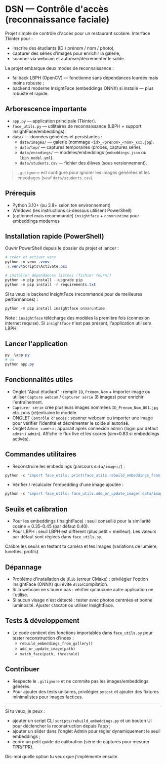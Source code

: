# DSN — Contrôle d'accès (reconnaissance faciale)

Projet simple de contrôle d'accès pour un restaurant scolaire. Interface Tkinter pour :
- inscrire des étudiants (ID / prénom / nom / photo),
- capturer des séries d'images pour enrichir la galerie,
- scanner via webcam et autoriser/décrémenter le solde.

Le projet embarque deux modes de reconnaissance :
- fallback LBPH (OpenCV) — fonctionne sans dépendances lourdes mais moins robuste ;
- backend moderne InsightFace (embeddings ONNX) si installé — plus robuste et rapide.

## Arborescence importante
- `app.py` — application principale (Tkinter).
- `face_utils.py` — utilitaires de reconnaissance (LBPH + support InsightFace/embeddings).
- `data/` — données générées et persistantes :
  - `data/images/` — galerie (nommage `<id>_<prenom>_<nom>_xxx.jpg`).
  - `data/tmp/` — captures temporaires (probes, captures série).
  - `data/encodings/` — modèles/embeddings (`embeddings.json` ou `lbph_model.yml`).
  - `data/students.csv` — fichier des élèves (sous versionnement).

> `.gitignore` est configuré pour ignorer les images générées et les encodages (sauf `data/students.csv`).

## Prérequis
- Python 3.10+ (ou 3.8+ selon ton environnement)
- Windows (les instructions ci-dessous utilisent PowerShell)
- (optionnel mais recommandé) `insightface` + `onnxruntime` pour embeddings modernes

## Installation rapide (PowerShell)
Ouvrir PowerShell depuis le dossier du projet et lancer :

```powershell
# créer et activer venv
python -m venv .venv
.\.venv\Scripts\Activate.ps1

# installer dépendances listées (fichier fourni)
python -m pip install --upgrade pip
python -m pip install -r requirements.txt
```

Si tu veux le backend InsightFace (recommandé pour de meilleures performances) :

```powershell
python -m pip install insightface onnxruntime
```

Note : `insightface` télécharge des modèles la première fois (connexion internet requise). Si `insightface` n'est pas présent, l'application utilisera LBPH.

## Lancer l'application

```powershell
py .\app.py
# ou
python app.py
```

## Fonctionnalités utiles
- Onglet "Ajout étudiant" : remplir `ID`, `Prénom`, `Nom` + importer image ou utiliser `Capture webcam` / `Capturer série` (8 images) pour enrichir l'entraînement.
- `Capturer série` crée plusieurs images nommées `ID_Prenom_Nom_001.jpg` etc. puis (ré)entraîne le modèle.
- ONGLET `Contrôle d'accès` : scanner webcam ou importer une image pour vérifier l'identité et décrémenter le solde si autorisé.
- Onglet `Admin caméra` : apparaît après connexion admin (login par défaut `admin` / `admin`). Affiche le flux live et les scores (sim=0.83 si embeddings activés).

## Commandes utilitaires
- Reconstruire les embeddings (parcours `data/images/`) :

```powershell
python -c "import face_utils; print(face_utils.rebuild_embeddings_from_gallery())"
```

- Vérifier / recalculer l'embedding d'une image ajoutée :

```powershell
python -c "import face_utils; face_utils.add_or_update_image('data/images/123_John_Doe_001.jpg')"
```

## Seuils et calibration
- Pour les embeddings (InsightFace) : seuil conseillé pour la similarité cosine ≈ 0.35–0.45 (par défaut 0.40).
- Pour LBPH : seuil LBPH est différent (plus petit = meilleur). Les valeurs par défaut sont réglées dans `face_utils.py`.

Calibre les seuils en testant ta caméra et tes images (variations de lumière, lunettes, profils).

## Dépannage
- Problème d'installation de `dlib` (erreur CMake) : privilégier l'option InsightFace (ONNX) qui évite `dlib`/compilation.
- Si la webcam ne s'ouvre pas : vérifier qu'aucune autre application ne l'utilise.
- Si aucun visage n'est détecté : tester avec photos centrées et bonne luminosité. Ajuster `CASCADE` ou utiliser InsightFace.

## Tests & développement
- Le code contient des fonctions importables dans `face_utils.py` pour tester reconstruction d'index :
  - `rebuild_embeddings_from_gallery()`
  - `add_or_update_image(path)`
  - `match_face(path, threshold)`

## Contribuer
- Respecte le `.gitignore` et ne commite pas les images/embeddings générés.
- Pour ajouter des tests unitaires, privilégier `pytest` et ajouter des fixtures minimalistes pour images factices.

---

Si tu veux, je peux :
- ajouter un script CLI `scripts/rebuild_embeddings.py` et un bouton UI pour déclencher la reconstruction depuis l'app ;
- ajouter un slider dans l'onglet Admin pour régler dynamiquement le seuil embeddings ;
- écrire un petit guide de calibration (série de captures pour mesurer TPR/FPR).

Dis-moi quelle option tu veux que j'implémente ensuite.
